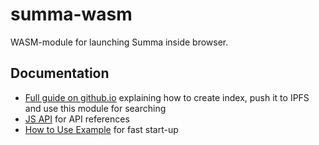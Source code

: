 # summa-wasm

WASM-module for launching Summa inside browser.

## Documentation

- [Full guide on github.io](https://izihawa.github.io/summa/guides/ipfs-wasm-guide) explaining how to create index, push it to IPFS and use this module for searching
- [JS API](https://izihawa.github.io/summa/apis/js-api) for API references
- [How to Use Example](https://github.com/izihawa/earth-times) for fast start-up
